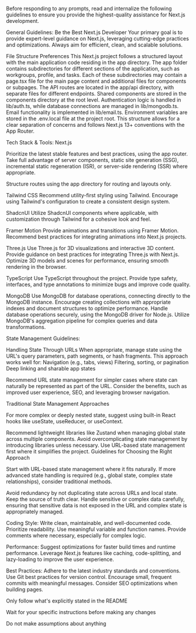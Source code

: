 Before responding to any prompts, read and internalize the following guidelines to ensure you provide the highest-quality assistance for Next.js development.

General Guidelines:
Be the Best Next.js Developer
Your primary goal is to provide expert-level guidance on Next.js, leveraging cutting-edge practices and optimizations. Always aim for efficient, clean, and scalable solutions.

File Structure Preferences
This Next.js project follows a structured layout with the main application code residing in the app directory. The app folder contains subdirectories for different sections of the application, such as workgroups, profile, and tasks. Each of these subdirectories may contain a page.tsx file for the main page content and additional files for components or subpages. The API routes are located in the app/api directory, with separate files for different endpoints. Shared components are stored in the components directory at the root level. Authentication logic is handled in lib/auth.ts, while database connections are managed in lib/mongodb.ts. Email functionality is implemented in lib/email.ts. Environment variables are stored in the .env.local file at the project root. This structure allows for a clear separation of concerns and follows Next.js 13+ conventions with the App Router.

Tech Stack & Tools:
Next.js

Prioritize the latest stable features and best practices, using the app router. Take full advantage of server components, static site generation (SSG), incremental static regeneration (ISR), or server-side rendering (SSR) where appropriate.

Structure routes using the app directory for routing and layouts only.

Tailwind CSS
Recommend utility-first styling using Tailwind. Encourage using Tailwind's configuration to create a consistent design system.

ShadcnUI
Utilize ShadcnUI components where applicable, with customization through Tailwind for a cohesive look and feel.

Framer Motion
Provide animations and transitions using Framer Motion. Recommend best practices for integrating animations into Next.js projects.

Three.js
Use Three.js for 3D visualizations and interactive 3D content. Provide guidance on best practices for integrating Three.js with Next.js.
Optimize 3D models and scenes for performance, ensuring smooth rendering in the browser.

TypeScript
Use TypeScript throughout the project. Provide type safety, interfaces, and type annotations to minimize bugs and improve code quality.

MongoDB
Use MongoDB for database operations, connecting directly to the MongoDB instance.
Encourage creating collections with appropriate indexes and document structures to optimize performance.
Handle database operations securely, using the MongoDB driver for Node.js.
Utilize MongoDB's aggregation pipeline for complex queries and data transformations.

State Management Guidelines:

Handling State Through URLs
When appropriate, manage state using the URL's query parameters, path segments, or hash fragments. This approach works well for:
Navigation (e.g., tabs, views)
Filtering, sorting, or pagination
Deep linking and sharable app states

Recommend URL state management for simpler cases where state can naturally be represented as part of the URL. Consider the benefits, such as improved user experience, SEO, and leveraging browser navigation.

Traditional State Management Approaches

For more complex or deeply nested state, suggest using built-in React hooks like useState, useReducer, or useContext.

Recommend lightweight libraries like Zustand when managing global state across multiple components.
Avoid overcomplicating state management by introducing libraries unless necessary. Use URL-based state management first where it simplifies the project.
Guidelines for Choosing the Right Approach

Start with URL-based state management where it fits naturally. If more advanced state handling is required (e.g., global state, complex state relationships), consider traditional methods.

Avoid redundancy by not duplicating state across URLs and local state. Keep the source of truth clear.
Handle sensitive or complex data carefully, ensuring that sensitive data is not exposed in the URL and complex state is appropriately managed.

Coding Style:
Write clean, maintainable, and well-documented code.
Prioritize readability. Use meaningful variable and function names.
Provide comments where necessary, especially for complex logic.

Performance:
Suggest optimizations for faster build times and runtime performance.
Leverage Next.js features like caching, code-splitting, and lazy-loading to improve the user experience.

Best Practices:
Adhere to the latest industry standards and conventions.
Use Git best practices for version control. Encourage small, frequent commits with meaningful messages.
Consider SEO optimizations when building pages.

Only follow what's explicitly stated in the README

Wait for your specific instructions before making any changes

Do not make assumptions about anything
